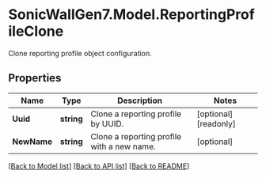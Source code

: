 # SonicWallGen7.Model.ReportingProfileClone
Clone reporting profile object configuration.

## Properties

Name | Type | Description | Notes
------------ | ------------- | ------------- | -------------
**Uuid** | **string** | Clone a reporting profile by UUID. | [optional] [readonly] 
**NewName** | **string** | Clone a reporting profile with a new name. | [optional] 

[[Back to Model list]](../README.md#documentation-for-models) [[Back to API list]](../README.md#documentation-for-api-endpoints) [[Back to README]](../README.md)

